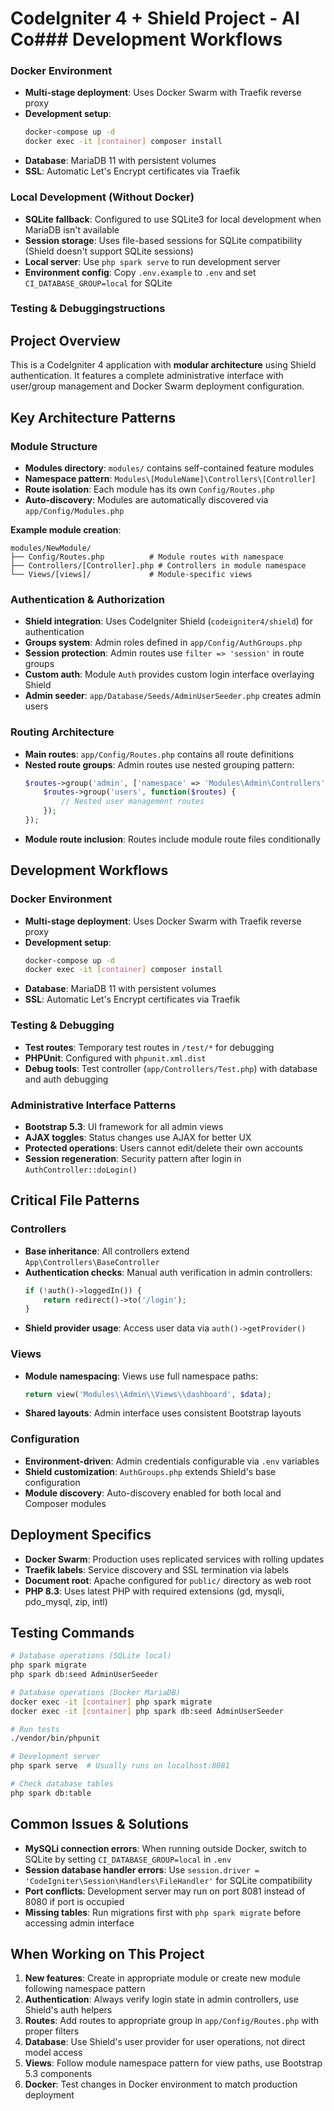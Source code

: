# CodeIgniter 4 + Shield Project - AI Co### Development Workflows

### Docker Environment
- **Multi-stage deployment**: Uses Docker Swarm with Traefik reverse proxy
- **Development setup**: 
  ```bash
  docker-compose up -d
  docker exec -it [container] composer install
  ```
- **Database**: MariaDB 11 with persistent volumes
- **SSL**: Automatic Let's Encrypt certificates via Traefik

### Local Development (Without Docker)
- **SQLite fallback**: Configured to use SQLite3 for local development when MariaDB isn't available
- **Session storage**: Uses file-based sessions for SQLite compatibility (Shield doesn't support SQLite sessions)
- **Local server**: Use `php spark serve` to run development server
- **Environment config**: Copy `.env.example` to `.env` and set `CI_DATABASE_GROUP=local` for SQLite

### Testing & Debuggingstructions

## Project Overview
This is a CodeIgniter 4 application with **modular architecture** using Shield authentication. It features a complete administrative interface with user/group management and Docker Swarm deployment configuration.

## Key Architecture Patterns

### Module Structure
- **Modules directory**: `modules/` contains self-contained feature modules
- **Namespace pattern**: `Modules\[ModuleName]\Controllers\[Controller]`
- **Route isolation**: Each module has its own `Config/Routes.php`
- **Auto-discovery**: Modules are automatically discovered via `app/Config/Modules.php`

**Example module creation**:
```
modules/NewModule/
├── Config/Routes.php          # Module routes with namespace
├── Controllers/[Controller].php # Controllers in module namespace
└── Views/[views]/             # Module-specific views
```

### Authentication & Authorization
- **Shield integration**: Uses CodeIgniter Shield (`codeigniter4/shield`) for authentication
- **Groups system**: Admin roles defined in `app/Config/AuthGroups.php`
- **Session protection**: Admin routes use `filter => 'session'` in route groups
- **Custom auth**: Module `Auth` provides custom login interface overlaying Shield
- **Admin seeder**: `app/Database/Seeds/AdminUserSeeder.php` creates admin users

### Routing Architecture
- **Main routes**: `app/Config/Routes.php` contains all route definitions
- **Nested route groups**: Admin routes use nested grouping pattern:
  ```php
  $routes->group('admin', ['namespace' => 'Modules\Admin\Controllers', 'filter' => 'session'], function($routes) {
      $routes->group('users', function($routes) {
          // Nested user management routes
      });
  });
  ```
- **Module route inclusion**: Routes include module route files conditionally

## Development Workflows

### Docker Environment
- **Multi-stage deployment**: Uses Docker Swarm with Traefik reverse proxy
- **Development setup**: 
  ```bash
  docker-compose up -d
  docker exec -it [container] composer install
  ```
- **Database**: MariaDB 11 with persistent volumes
- **SSL**: Automatic Let's Encrypt certificates via Traefik

### Testing & Debugging
- **Test routes**: Temporary test routes in `/test/*` for debugging
- **PHPUnit**: Configured with `phpunit.xml.dist`
- **Debug tools**: Test controller (`app/Controllers/Test.php`) with database and auth debugging

### Administrative Interface Patterns
- **Bootstrap 5.3**: UI framework for all admin views
- **AJAX toggles**: Status changes use AJAX for better UX
- **Protected operations**: Users cannot edit/delete their own accounts
- **Session regeneration**: Security pattern after login in `AuthController::doLogin()`

## Critical File Patterns

### Controllers
- **Base inheritance**: All controllers extend `App\Controllers\BaseController`
- **Authentication checks**: Manual auth verification in admin controllers:
  ```php
  if (!auth()->loggedIn()) {
      return redirect()->to('/login');
  }
  ```
- **Shield provider usage**: Access user data via `auth()->getProvider()`

### Views
- **Module namespacing**: Views use full namespace paths:
  ```php
  return view('Modules\\Admin\\Views\\dashboard', $data);
  ```
- **Shared layouts**: Admin interface uses consistent Bootstrap layouts

### Configuration
- **Environment-driven**: Admin credentials configurable via `.env` variables
- **Shield customization**: `AuthGroups.php` extends Shield's base configuration
- **Module discovery**: Auto-discovery enabled for both local and Composer modules

## Deployment Specifics
- **Docker Swarm**: Production uses replicated services with rolling updates
- **Traefik labels**: Service discovery and SSL termination via labels
- **Document root**: Apache configured for `public/` directory as web root
- **PHP 8.3**: Uses latest PHP with required extensions (gd, mysqli, pdo_mysql, zip, intl)

## Testing Commands
```bash
# Database operations (SQLite local)
php spark migrate
php spark db:seed AdminUserSeeder

# Database operations (Docker MariaDB)
docker exec -it [container] php spark migrate
docker exec -it [container] php spark db:seed AdminUserSeeder

# Run tests
./vendor/bin/phpunit

# Development server
php spark serve  # Usually runs on localhost:8081

# Check database tables
php spark db:table
```

## Common Issues & Solutions
- **MySQLi connection errors**: When running outside Docker, switch to SQLite by setting `CI_DATABASE_GROUP=local` in `.env`
- **Session database handler errors**: Use `session.driver = 'CodeIgniter\Session\Handlers\FileHandler'` for SQLite compatibility
- **Port conflicts**: Development server may run on port 8081 instead of 8080 if port is occupied
- **Missing tables**: Run migrations first with `php spark migrate` before accessing admin interface

## When Working on This Project
1. **New features**: Create in appropriate module or create new module following namespace pattern
2. **Authentication**: Always verify login state in admin controllers, use Shield's auth helpers
3. **Routes**: Add routes to appropriate group in `app/Config/Routes.php` with proper filters
4. **Database**: Use Shield's user provider for user operations, not direct model access
5. **Views**: Follow module namespace pattern for view paths, use Bootstrap 5.3 components
6. **Docker**: Test changes in Docker environment to match production deployment